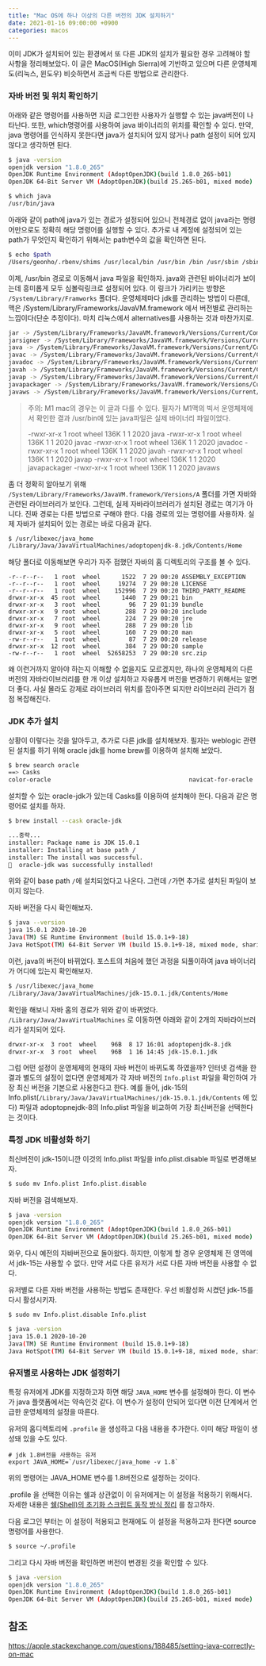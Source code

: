 ```yaml
---
title: "Mac OS에 하나 이상의 다른 버전의 JDK 설치하기"
date: 2021-01-16 09:00:00 +0900
categories: macos
---
```


이미 JDK가 설치되어 있는 환경에서 또 다른 JDK의 설치가 필요한 경우 고려해야 할 사항을 정리해보았다. 이 글은 MacOS(High Sierra)에 기반하고 있으며 다른 운영체제도(리눅스, 윈도우) 비슷하면서 조금씩 다른 방법으로 관리한다.

### 자바 버전 및 위치 확인하기

아래와 같은 명령어를 사용하면 지금 로그인한 사용자가 실행할 수 있는 java버전이 나타난다. 또한, which명령어를 사용하여 java 바이너리의 위치를 확인할 수 있다. 만약, java 명령어를 인식하지 못한다면 java가 설치되어 있지 않거나 path 설정이 되어 있지 않다고 생각하면 된다.

```bash
$ java -version
openjdk version "1.8.0_265"
OpenJDK Runtime Environment (AdoptOpenJDK)(build 1.8.0_265-b01)
OpenJDK 64-Bit Server VM (AdoptOpenJDK)(build 25.265-b01, mixed mode)

$ which java
/usr/bin/java
```

아래와 같이 path에 java가 있는 경로가 설정되어 있으니 전체경로 없이 java라는 명령어만으로도 정확히 해당 명령어를 실행할 수 있다. 추가로 내 계정에 설정되어 있는 path가 무엇인지 확인하기 위해서는 path변수의 값을 확인하면 된다.

```bash
$ echo $path
/Users/geonho/.rbenv/shims /usr/local/bin /usr/bin /bin /usr/sbin /sbin /Applications/VMware Fusion.app/Contents/Public
```

이제, /usr/bin 경로로 이동해서 java 파일을 확인하자. java와 관련된 바이너리가 보이는데 흥미롭게 모두 심볼릭링크로 설정되어 있다. 이 링크가 가리키는 방향은 `/System/Library/Framworks` 폴더다. 운영체제마다 jdk를 관리하는 방법이 다른데, 맥은 /System/Library/Frameworks/JavaVM.framework 에서 버전별로 관리하는 느낌이다(단순 추정이다). 마치 리눅스에서 alternatives를 사용하는 것과 마찬가지로.

```bash
jar -> /System/Library/Frameworks/JavaVM.framework/Versions/Current/Commands/jar
jarsigner -> /System/Library/Frameworks/JavaVM.framework/Versions/Current/Commands/jarsigner
java -> /System/Library/Frameworks/JavaVM.framework/Versions/Current/Commands/java
javac -> /System/Library/Frameworks/JavaVM.framework/Versions/Current/Commands/javac
javadoc -> /System/Library/Frameworks/JavaVM.framework/Versions/Current/Commands/javadoc
javah -> /System/Library/Frameworks/JavaVM.framework/Versions/Current/Commands/javah
javap -> /System/Library/Frameworks/JavaVM.framework/Versions/Current/Commands/javap
javapackager -> /System/Library/Frameworks/JavaVM.framework/Versions/Current/Commands/javapackager
javaws -> /System/Library/Frameworks/JavaVM.framework/Versions/Current/Commands/javaws
```

> 주의: M1 mac의 경우는 이 글과 다를 수 있다. 필자가 M1맥의 빅서 운영체제에서 확인한 결과 /usr/bin에 있는 java파일은 실제 바이너리 파일이었다. 
>
> -rwxr-xr-x  1 root   wheel   136K  1  1  2020 java
> -rwxr-xr-x  1 root   wheel   136K  1  1  2020 javac
> -rwxr-xr-x  1 root   wheel   136K  1  1  2020 javadoc
> -rwxr-xr-x  1 root   wheel   136K  1  1  2020 javah
> -rwxr-xr-x  1 root   wheel   136K  1  1  2020 javap
> -rwxr-xr-x  1 root   wheel   136K  1  1  2020 javapackager
> -rwxr-xr-x  1 root   wheel   136K  1  1  2020 javaws

좀 더 정확히 알아보기 위해 `/System/Library/Frameworks/JavaVM.framework/Versions/A` 폴더를 가면 자바와 관련된 라이브러리가 보인다. 그런데, 실제 자바라이브러리가 설치된 경로는 여기가 아니다. 진짜 경로는 다른 방법으로 구해야 한다. 다음 경로의 있는 명령어를 사용하자. 실제 자바가 설치되어 있는 경로는 바로 다음과 같다. 

```bash
$ /usr/libexec/java_home
/Library/Java/JavaVirtualMachines/adoptopenjdk-8.jdk/Contents/Home
```

해당 폴더로 이동해보면 우리가 자주 접했던 자바의 홈 디렉토리의 구조를 볼 수 있다. 

```
-r--r--r--   1 root  wheel      1522  7 29 00:20 ASSEMBLY_EXCEPTION
-r--r--r--   1 root  wheel     19274  7 29 00:20 LICENSE
-r--r--r--   1 root  wheel    152996  7 29 00:20 THIRD_PARTY_README
drwxr-xr-x  45 root  wheel      1440  7 29 00:21 bin
drwxr-xr-x   3 root  wheel        96  7 29 01:39 bundle
drwxr-xr-x   9 root  wheel       288  7 29 00:20 include
drwxr-xr-x   7 root  wheel       224  7 29 00:20 jre
drwxr-xr-x   9 root  wheel       288  7 29 00:20 lib
drwxr-xr-x   5 root  wheel       160  7 29 00:20 man
-rw-r--r--   1 root  wheel        87  7 29 00:20 release
drwxr-xr-x  12 root  wheel       384  7 29 00:20 sample
-rw-r--r--   1 root  wheel  52658253  7 29 00:20 src.zip
```

왜 이런거까지 알아야 하는지 이해할 수 없을지도 모르겠지만, 하나의 운영체제의 다른 버전의 자바라이브러리를 한 개 이상 설치하고 자유롭게 버전을 변경하기 위해서는 알면 더 좋다. 사실 몰라도 강제로 라이브러리 위치를 잡아주면 되지만 라이브러리 관리가 점점 복잡해진다.

### JDK 추가 설치

상황이 이렇다는 것을 알아두고, 추가로 다른 jdk를 설치해보자. 필자는 weblogic 관련된 설치를 하기 위해 oracle jdk를 home brew를 이용하여 설치해 보았다.

```bash
$ brew search oracle
==> Casks
color-oracle                                       navicat-for-oracle                                 oracle-jdk                                         oracle-jdk-javadoc
```

설치할 수 있는 oracle-jdk가 있는데 Casks를 이용하여 설치해야 한다. 다음과 같은 명령어로 설치를 하자. 

```bash
$ brew install --cask oracle-jdk

...중략...
installer: Package name is JDK 15.0.1
installer: Installing at base path /
installer: The install was successful.
🍺  oracle-jdk was successfully installed!
```

위와 같이 base path `/`에 설치되었다고 나온다. 그런데 `/`가면 추가로 설치된 파일이 보이지 않는다.

자바 버전을 다시 확인해보자.

```bash
$ java --version
java 15.0.1 2020-10-20
Java(TM) SE Runtime Environment (build 15.0.1+9-18)
Java HotSpot(TM) 64-Bit Server VM (build 15.0.1+9-18, mixed mode, sharing)
```

이런, java의 버전이 바뀌었다. 포스트의 처음에 했던 과정을 되풀이하여 java 바이너리가 어디에 있는지 확인해보자.

```bash
$ /usr/libexec/java_home
/Library/Java/JavaVirtualMachines/jdk-15.0.1.jdk/Contents/Home
```

확인을 해보니 자바 홈의 경로가 위와 같이 바뀌었다. `/Library/Java/JavaVirtualMachines` 로 이동하면 아래와 같이 2개의 자바라이브러리가 설치되어 있다.

```bash
drwxr-xr-x  3 root  wheel    96B  8 17 16:01 adoptopenjdk-8.jdk
drwxr-xr-x  3 root  wheel    96B  1 16 14:45 jdk-15.0.1.jdk
```

그럼 어떤 설정이 운영체제의 현재의 자바 버전이 바뀌도록 하였을까? 인터넷 검색을 한 결과 별도의 설정이 없다면 운영체제가 각 자바 버전의 `Info.plist` 파일을 확인하여 가장 최신 버전을 기본으로 사용한다고 한다. 예를 들어, jdk-15의 Info.plist(`/Library/Java/JavaVirtualMachines/jdk-15.0.1.jdk/Contents` 에 있다) 파일과  adoptopnejdk-8의 Info.plist 파일을 비교하여 가장 최신버전을 선택한다는 것이다. 

### 특정 JDK 비활성화 하기

최신버전이 jdk-15이니깐 이것의 Info.plist 파일을 info.plist.disable 파일로 변경해보자. 

```bash
$ sudo mv Info.plist Info.plist.disable
```

  자바 버전을 검색해보자.

```bash
$ java -version
openjdk version "1.8.0_265"
OpenJDK Runtime Environment (AdoptOpenJDK)(build 1.8.0_265-b01)
OpenJDK 64-Bit Server VM (AdoptOpenJDK)(build 25.265-b01, mixed mode)
```

와우, 다시 예전의 자바버전으로 돌아왔다. 하지만, 이렇게 할 경우 운영체제 전 영역에서 jdk-15는 사용할 수 없다. 만약 서로 다른 유저가 서로 다른 자바 버전을 사용할 수 없다. 

유저별로 다른 자바 버전을 사용하는 방법도 존재한다. 우선 비활성화 시켰던 jdk-15를 다시 활성시키자.

```bash
$ sudo mv Info.plist.disable Info.plist

$ java -version
java 15.0.1 2020-10-20
Java(TM) SE Runtime Environment (build 15.0.1+9-18)
Java HotSpot(TM) 64-Bit Server VM (build 15.0.1+9-18, mixed mode, sharing)
```

 ### 유저별로 사용하는 JDK 설정하기

특정 유저에게 JDK를 지정하고자 하면 해당 `JAVA_HOME` 변수를 설정해야 한다. 이 변수가 java 플랫폼에서는 약속인것 같다. 이 변수가 설정이 안되어 있다면 이전 단계에서 언급한 운영체제의 설정을 따른다. 

유저의 홈디렉토리에 `.profile` 을 생성하고 다음 내용을 추가한다. 이미 해당 파일이 생성돼 있을 수도 있다.

```shell
# jdk 1.8버전을 사용하는 유저
export JAVA_HOME=`/usr/libexec/java_home -v 1.8`
```

위의 명령어는 JAVA_HOME 변수를 1.8버전으로 설정하는 것이다.

 .profile 을 선택한 이유는 쉘과 상관없이 이 유저에게는 이 설정을 적용하기 위해서다. 자세한 내용은 [쉘(Shell)의 초기화 스크립트 동작 방식 정리](../linux/2021-01-15-shell-profile.md) 를 참고하자.

다음 로그인 부터는 이 설정이 적용되고 현재에도 이 설정을 적용하고자 한다면 source 명령어를 사용한다.

```bash
$ source ~/.profile
```

그리고 다시 자바 버전을 확인하면 버전이 변경된 것을 확인할 수 있다.

```bash
$ java -version
openjdk version "1.8.0_265"
OpenJDK Runtime Environment (AdoptOpenJDK)(build 1.8.0_265-b01)
OpenJDK 64-Bit Server VM (AdoptOpenJDK)(build 25.265-b01, mixed mode)
```

## 참조

https://apple.stackexchange.com/questions/188485/setting-java-correctly-on-mac